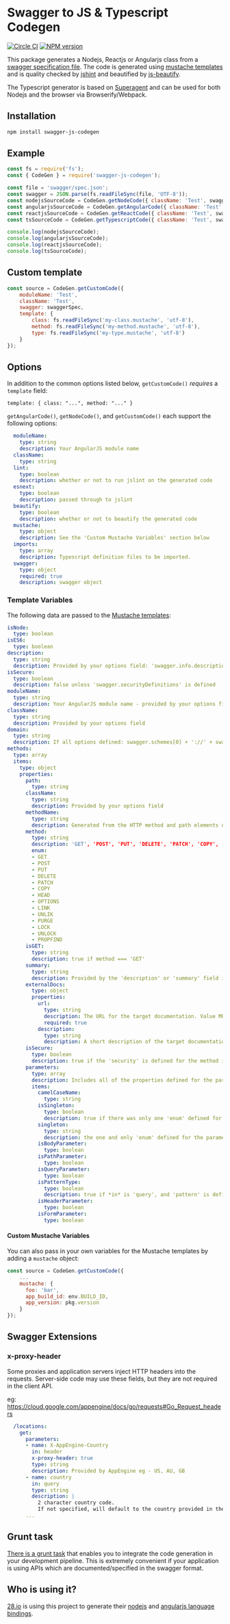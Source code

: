 # Swagger to JS & Typescript Codegen
[![Circle CI](https://circleci.com/gh/wcandillon/swagger-js-codegen.svg?style=svg)](https://circleci.com/gh/wcandillon/swagger-js-codegen) [![NPM version](http://img.shields.io/npm/v/swagger-js-codegen.svg?style=flat)](http://badge.fury.io/js/swagger-js-codegen)

This package generates a Nodejs, Reactjs or Angularjs class from a [swagger specification file](https://github.com/wordnik/swagger-spec). The code is generated using [mustache templates](https://github.com/wcandillon/swagger-js-codegen/tree/master/lib/templates) and is quality checked by [jshint](https://github.com/jshint/jshint/) and beautified by [js-beautify](https://github.com/beautify-web/js-beautify).

The Typescript generator is based on [Superagent](https://github.com/visionmedia/superagent) and can be used for both Nodejs and the browser via Browserify/Webpack.

## Installation
```bash
npm install swagger-js-codegen
```

## Example
```javascript
const fs = require('fs');
const { CodeGen } = require('swagger-js-codegen');

const file = 'swagger/spec.json';
const swagger = JSON.parse(fs.readFileSync(file, 'UTF-8'));
const nodejsSourceCode = CodeGen.getNodeCode({ className: 'Test', swagger });
const angularjsSourceCode = CodeGen.getAngularCode({ className: 'Test', swagger });
const reactjsSourceCode = CodeGen.getReactCode({ className: 'Test', swagger });
const tsSourceCode = CodeGen.getTypescriptCode({ className: 'Test', swagger, imports: ['../../typings/tsd.d.ts'] });

console.log(nodejsSourceCode);
console.log(angularjsSourceCode);
console.log(reactjsSourceCode);
console.log(tsSourceCode);
```

## Custom template
```javascript
const source = CodeGen.getCustomCode({
    moduleName: 'Test',
    className: 'Test',
    swagger: swaggerSpec,
    template: {
        class: fs.readFileSync('my-class.mustache', 'utf-8'),
        method: fs.readFileSync('my-method.mustache', 'utf-8'),
        type: fs.readFileSync('my-type.mustache', 'utf-8')
    }
});
```

## Options
In addition to the common options listed below, `getCustomCode()` *requires* a `template` field:

    template: { class: "...", method: "..." }

`getAngularCode()`, `getNodeCode()`, and `getCustomCode()` each support the following options:

```yaml
  moduleName:
    type: string
    description: Your AngularJS module name
  className:
    type: string
  lint:
    type: boolean
    description: whether or not to run jslint on the generated code
  esnext:
    type: boolean
    description: passed through to jslint
  beautify:
    type: boolean
    description: whether or not to beautify the generated code
  mustache:
    type: object
    description: See the 'Custom Mustache Variables' section below
  imports:
    type: array
    description: Typescript definition files to be imported.
  swagger:
    type: object
    required: true
    description: swagger object
```

### Template Variables
The following data are passed to the [Mustache templates](https://github.com/janl/mustache.js):

```yaml
isNode:
  type: boolean
isES6:
  type: boolean
description:
  type: string
  description: Provided by your options field: 'swagger.info.description'
isSecure:
  type: boolean
  description: false unless 'swagger.securityDefinitions' is defined
moduleName:
  type: string
  description: Your AngularJS module name - provided by your options field
className:
  type: string
  description: Provided by your options field
domain:
  type: string
  description: If all options defined: swagger.schemes[0] + '://' + swagger.host + swagger.basePath
methods:
  type: array
  items:
    type: object
    properties:
      path:
        type: string
      className:
        type: string
        description: Provided by your options field
      methodName:
        type: string
        description: Generated from the HTTP method and path elements or 'x-swagger-js-method-name' field
      method:
        type: string
        description: 'GET', 'POST', 'PUT', 'DELETE', 'PATCH', 'COPY', 'HEAD', 'OPTIONS', 'LINK', 'UNLIK', 'PURGE', 'LOCK', 'UNLOCK', 'PROPFIND'
        enum:
        - GET
        - POST
        - PUT
        - DELETE
        - PATCH
        - COPY
        - HEAD
        - OPTIONS
        - LINK
        - UNLIK
        - PURGE
        - LOCK
        - UNLOCK
        - PROPFIND
      isGET:
        type: string
        description: true if method === 'GET'
      summary:
        type: string
        description: Provided by the 'description' or 'summary' field in the schema
      externalDocs:
        type: object
        properties:
          url:
            type: string
            description: The URL for the target documentation. Value MUST be in the format of a URL.
            required: true
          description:
            type: string
            description: A short description of the target documentation. GitHub-Markdown syntax can be used for rich text representation.
      isSecure:
        type: boolean
        description: true if the 'security' is defined for the method in the schema
      parameters:
        type: array
        description: Includes all of the properties defined for the parameter in the schema plus:
        items:
          camelCaseName:
            type: string
          isSingleton:
            type: boolean
            description: true if there was only one 'enum' defined for the parameter
          singleton:
            type: string
            description: the one and only 'enum' defined for the parameter (if there is only one)
          isBodyParameter:
            type: boolean
          isPathParameter:
            type: boolean
          isQueryParameter:
            type: boolean
          isPatternType:
            type: boolean
            description: true if *in* is 'query', and 'pattern' is defined
          isHeaderParameter:
            type: boolean
          isFormParameter:
            type: boolean
```

#### Custom Mustache Variables
You can also pass in your own variables for the Mustache templates by adding a `mustache` object:

```javascript
const source = CodeGen.getCustomCode({
    ...
    mustache: {
      foo: 'bar',
      app_build_id: env.BUILD_ID,
      app_version: pkg.version
    }
});
```

## Swagger Extensions

### x-proxy-header
Some proxies and application servers inject HTTP headers into the requests.  Server-side code
may use these fields, but they are not required in the client API.

eg: https://cloud.google.com/appengine/docs/go/requests#Go_Request_headers

```yaml
  /locations:
    get:
      parameters:
      - name: X-AppEngine-Country
        in: header
        x-proxy-header: true
        type: string
        description: Provided by AppEngine eg - US, AU, GB
      - name: country
        in: query
        type: string
        description: |
          2 character country code.
          If not specified, will default to the country provided in the X-AppEngine-Country header
      ...
```


## Grunt task
[There is a grunt task](https://github.com/wcandillon/grunt-swagger-js-codegen) that enables you to integrate the code generation in your development pipeline. This is extremely convenient if your application is using APIs which are documented/specified in the swagger format.

## Who is using it?
[28.io](http://28.io) is using this project to generate their [nodejs](https://github.com/28msec/28.io-nodejs) and [angularjs language bindings](https://github.com/28msec/28.io-angularjs).
